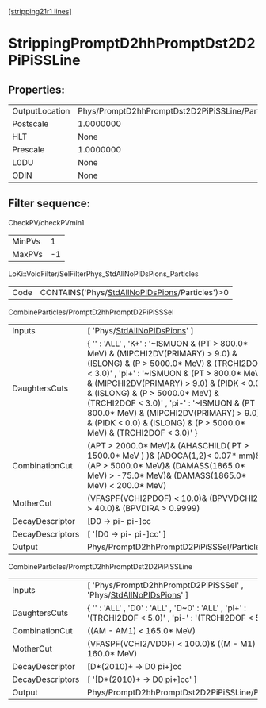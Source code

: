 [[stripping21r1 lines]](./stripping21r1-index)

# StrippingPromptD2hhPromptDst2D2PiPiSSLine

## Properties:

|                |                                                 |
|----------------|-------------------------------------------------|
| OutputLocation | Phys/PromptD2hhPromptDst2D2PiPiSSLine/Particles |
| Postscale      | 1.0000000                                       |
| HLT            | None                                            |
| Prescale       | 1.0000000                                       |
| L0DU           | None                                            |
| ODIN           | None                                            |

## Filter sequence:

CheckPV/checkPVmin1

|        |     |
|--------|-----|
| MinPVs | 1   |
| MaxPVs | -1  |

LoKi::VoidFilter/SelFilterPhys_StdAllNoPIDsPions_Particles

|      |                                                                                                      |
|------|------------------------------------------------------------------------------------------------------|
| Code | CONTAINS('Phys/[StdAllNoPIDsPions](./stripping21r1-commonparticles-stdallnopidspions)/Particles')\>0 |

CombineParticles/PromptD2hhPromptD2PiPiSSSel

|                  |                                                                                                                                                                                                                                                                                                                                                                                                                                         |
|------------------|-----------------------------------------------------------------------------------------------------------------------------------------------------------------------------------------------------------------------------------------------------------------------------------------------------------------------------------------------------------------------------------------------------------------------------------------|
| Inputs           | [ 'Phys/[StdAllNoPIDsPions](./stripping21r1-commonparticles-stdallnopidspions)' ]                                                                                                                                                                                                                                                                                                                                                     |
| DaughtersCuts    | { '' : 'ALL' , 'K+' : '~ISMUON & (PT \> 800.0\* MeV) & (MIPCHI2DV(PRIMARY) \> 9.0) & (ISLONG) & (P \> 5000.0\* MeV) & (TRCHI2DOF \< 3.0)' , 'pi+' : '~ISMUON & (PT \> 800.0\* MeV) & (MIPCHI2DV(PRIMARY) \> 9.0) & (PIDK \< 0.0) & (ISLONG) & (P \> 5000.0\* MeV) & (TRCHI2DOF \< 3.0)' , 'pi-' : '~ISMUON & (PT \> 800.0\* MeV) & (MIPCHI2DV(PRIMARY) \> 9.0) & (PIDK \< 0.0) & (ISLONG) & (P \> 5000.0\* MeV) & (TRCHI2DOF \< 3.0)' } |
| CombinationCut   | (APT \> 2000.0\* MeV)& (AHASCHILD( PT \> 1500.0\* MeV ) )& (ADOCA(1,2)\< 0.07\* mm)& (AP \> 5000.0\* MeV)& (DAMASS(1865.0\* MeV) \> -75.0\* MeV)& (DAMASS(1865.0\* MeV) \< 200.0\* MeV)                                                                                                                                                                                                                                                 |
| MotherCut        | (VFASPF(VCHI2PDOF) \< 10.0)& (BPVVDCHI2 \> 40.0)& (BPVDIRA \> 0.9999)                                                                                                                                                                                                                                                                                                                                                                   |
| DecayDescriptor  | [D0 -\> pi- pi-]cc                                                                                                                                                                                                                                                                                                                                                                                                                    |
| DecayDescriptors | [ '[D0 -\> pi- pi-]cc' ]                                                                                                                                                                                                                                                                                                                                                                                                            |
| Output           | Phys/PromptD2hhPromptD2PiPiSSSel/Particles                                                                                                                                                                                                                                                                                                                                                                                              |

CombineParticles/PromptD2hhPromptDst2D2PiPiSSLine

|                  |                                                                                                                          |
|------------------|--------------------------------------------------------------------------------------------------------------------------|
| Inputs           | [ 'Phys/PromptD2hhPromptD2PiPiSSSel' , 'Phys/[StdAllNoPIDsPions](./stripping21r1-commonparticles-stdallnopidspions)' ] |
| DaughtersCuts    | { '' : 'ALL' , 'D0' : 'ALL' , 'D~0' : 'ALL' , 'pi+' : '(TRCHI2DOF \< 5.0)' , 'pi-' : '(TRCHI2DOF \< 5.0)' }              |
| CombinationCut   | ((AM - AM1) \< 165.0\* MeV)                                                                                              |
| MotherCut        | (VFASPF(VCHI2/VDOF) \< 100.0)& ((M - M1) \< 160.0\* MeV)                                                                 |
| DecayDescriptor  | [D\*(2010)+ -\> D0 pi+]cc                                                                                              |
| DecayDescriptors | [ '[D\*(2010)+ -\> D0 pi+]cc' ]                                                                                      |
| Output           | Phys/PromptD2hhPromptDst2D2PiPiSSLine/Particles                                                                          |
